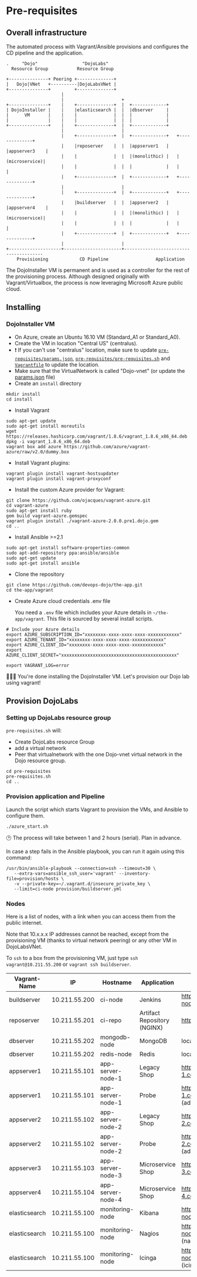 # Pre-requisites

## Overall infrastructure

The automated process with Vagrant/Ansible provisions and configures the CD pipeline and the application.


```
.     "Dojo"                 "DojoLabs"
  Resource Group           Resource Group

+---------------+ Peering +--------------+
|   Dojo|VNet   +----------|DojoLabsVNet |
+---------------+         +--------------+
                     |
                     |                      +
+---------------+    |    +--------------+  |  +-------------+
| DojoInstaller |    |    |elasticsearch |  |  |dbserver     |
|      VM       |    |    |              |  |  |             |
|               |    |    |              |  |  |             |
+---------------+    |    +--------------+  |  +-------------+
                     |                      |
                     |    +--------------+  |  +-------------+   +--------------+
                     |    |reposerver    |  |  |appserver1   |   |appserver3    |
                     |    |              |  |  |(monolithic) |   |(microservice)|
                     |    |              |  |  |             |   |              |
                     |    +--------------+  |  +-------------+   +--------------+
                     |                      |
                     |    +--------------+  |  +-------------+   +--------------+
                     |    |buildserver   |  |  |appserver2   |   |appserver4    |
                     |    |              |  |  |(monolithic) |   |(microservice)|
                     |    |              |  |  |             |   |              |
                     |    +--------------+  |  +-------------+   +--------------+
                     |                      |
+--------------------+----------------------+---------------------------------------
    Provisioning            CD Pipeline                  Application

```

The DojoInstaller VM is permanent and is used as a controller for the rest
of the provisioning process.
Although designed originally with Vagrant/Virtualbox, the process is now leveraging
Microsoft Azure public cloud.

## Installing


### DojoInstaller VM

- On Azure, create an Ubuntu 16.10 VM (Standard_A1 or Standard_A0).
- Create the VM in location "Central US" (centralus).
- :exclamation: If you can't use "centralus" location, make sure to update
[`pre-requisites/params.json`](pre-requisites/params.json), [`pre-requisites/pre-requisites.sh`](pre-requisites/pre-requisites.sh) and [`Vagrantfile`](Vagrantfile) to update the location.
- Make sure that the VirtualNetwork is called "Dojo-vnet" (or update the
  [params.json](pre-requisites/params.json) file)
- Create an `install` directory
```
mkdir install
cd install
```
- Install Vagrant
```
sudo apt-get update
sudo apt-get install moreutils
wget https://releases.hashicorp.com/vagrant/1.8.6/vagrant_1.8.6_x86_64.deb
dpkg -i vagrant_1.8.6_x86_64.deb
vagrant box add azure https://github.com/azure/vagrant-azure/raw/v2.0/dummy.box
```
- Install Vagrant plugins:
```
vagrant plugin install vagrant-hostsupdater
vagrant plugin install vagrant-proxyconf
```
- Install the custom Azure provider for Vagrant:
```
git clone https://github.com/ojacques/vagrant-azure.git
cd vagrant-azure
sudo apt-get install ruby
gem build vagrant-azure.gemspec
vagrant plugin install ./vagrant-azure-2.0.0.pre1.dojo.gem
cd ..
```
- Install Ansible >=2.1
```
sudo apt-get install software-properties-common
sudo apt-add-repository ppa:ansible/ansible
sudo apt-get update
sudo apt-get install ansible
```
- Clone the repository
```
git clone https://github.com/devops-dojo/the-app.git
cd the-app/vagrant
```
- Create Azure cloud credentials .env file

  You need a `.env`  file which includes your Azure details in `~/the-app/vagrant`.
This file is sourced by several install scripts.

```
# Include your Azure details
export AZURE_SUBSCRIPTION_ID="xxxxxxxx-xxxx-xxxx-xxxx-xxxxxxxxxxxx"
export AZURE_TENANT_ID="xxxxxxxx-xxxx-xxxx-xxxx-xxxxxxxxxxxx"
export AZURE_CLIENT_ID="xxxxxxxx-xxxx-xxxx-xxxx-xxxxxxxxxxxx"
export AZURE_CLIENT_SECRET="xxxxxxxxxxxxxxxxxxxxxxxxxxxxxxxxxxxxxxxxxxxx"

export VAGRANT_LOG=error
```

:metal::smile::metal:
You're done installing the DojoInstaller VM. Let's provision our Dojo
lab using vagrant!

## Provision DojoLabs

### Setting up DojoLabs resource group

`pre-requisites.sh` will:
- Create DojoLabs resource Group
- add a virtual network
- Peer that virtualnetwork with the one Dojo-vnet  virtual network in the
Dojo resource group.

```
cd pre-requisites
pre-requisites.sh
cd ..
```

### Provision application and Pipeline

Launch the script which starts Vagrant to provision the VMs, and Ansible
to configure them.
```
./azure_start.sh
```

:clock2: The process will take between 1 and 2 hours (serial). Plan in advance.

In case a step fails in the Ansible playbook, you can run it again using this command:

```
/usr/bin/ansible-playbook --connection=ssh --timeout=30 \
   --extra-vars=ansible_ssh_user='vagrant' --inventory-file=provision/hosts \
   -v --private-key=~/.vagrant.d/insecure_private_key \
   --limit=ci-node provision/buildserver.yml
```

### Nodes

Here is a list of nodes, with a link when you can access them from the public
internet.

Note that 10.x.x.x IP addresses cannot be reached, except from the provisioning VM (thanks to virtual network peering) or any other VM in DojoLabsVNet.

To `ssh` to a box from the provisioning VM, just type `ssh vagrant@10.211.55.200`
or `vagrant ssh buildserver`.


Vagrant-Name  | IP            | Hostname           | Application                 | Forward
--------------|---------------|--------------------|-----------------------------|--------------------------------------------------------------------
buildserver   | 10.211.55.200 | ci-node            | Jenkins                     | http://ci-node.centralus.cloudapp.azure.com:8080/
reposerver    | 10.211.55.201 | ci-repo            | Artifact Repository (NGINX) | http://ci-repo.centralus.cloudapp.azure.com
dbserver      | 10.211.55.202 | mongodb-node       | MongoDB                     | localhost:27017
dbserver      | 10.211.55.202 | redis-node         | Redis                       | localhost:6379
appserver1    | 10.211.55.101 | app-server-node-1  | Legacy Shop                 | http://app-server-node-1.centralus.cloudapp.azure.com:8080/shop/
appserver1    | 10.211.55.101 | app-server-node-1  | Probe                       | http://app-server-node-1.centralus.cloudapp.azure.com:8080/probe/ (admin / topsecret)
appserver2    | 10.211.55.102 | app-server-node-2  | Legacy Shop                 | http://app-server-node-2.centralus.cloudapp.azure.com:8080/shop/
appserver2    | 10.211.55.102 | app-server-node-2  | Probe                       | http://app-server-node-2.centralus.cloudapp.azure.com:8080/probe/ (admin / topsecret)
appserver3    | 10.211.55.103 | app-server-node-3  | Microservice Shop           | http://app-server-node-3.centralus.cloudapp.azure.com/
appserver4    | 10.211.55.104 | app-server-node-4  | Microservice Shop           | http://app-server-node-4.centralus.cloudapp.azure.com/
elasticsearch | 10.211.55.100 | monitoring-node    | Kibana                      | http://monitoring-node.centralus.cloudapp.azure.com/
elasticsearch | 10.211.55.100 | monitoring-node    | Nagios                      | http://monitoring-node.centralus.cloudapp.azure.com/nagios3/ (nagiosadmin / admin123)
elasticsearch | 10.211.55.100 | monitoring-node    | Icinga                      | http://monitoring-node.centralus.cloudapp.azure.com/icinga/ (icingaadmin / admin123)

